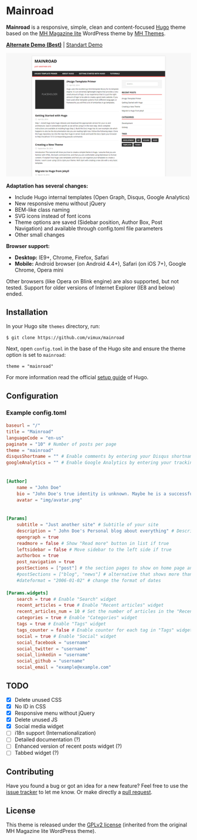 # Mainroad

**Mainroad** is a responsive, simple, clean and content-focused [Hugo](//gohugo.io/) theme based on the [MH Magazine lite](//wordpress.org/themes/mh-magazine-lite/) WordPress theme by [MH Themes](//www.mhthemes.com/).

**[Alternate Demo (Best)](//hugothemes.gitlab.io/mainroad/)** | [Standart Demo](http://themes.gohugo.io/theme/mainroad/)

![screenshot](https://github.com/Vimux/mainroad/blob/master/images/screenshot.png)

**Adaptation has several changes:**

+ Include Hugo internal templates (Open Graph, Disqus, Google Analytics)
+ New responsive menu without jQuery
+ BEM-like class naming
+ SVG icons instead of font icons
+ Theme options are saved (Sidebar position, Author Box, Post Navigation) and available through config.toml file parameters
+ Other small changes

**Browser support:**

+ **Desktop:** IE9+, Chrome, Firefox, Safari
+ **Mobile:** Android browser (on Android 4.4+), Safari (on iOS 7+), Google Chrome, Opera mini

Other browsers (like Opera on Blink engine) are also supported, but not tested. Support for older versions of Internet Explorer (IE8 and below) ended.

## Installation

In your Hugo site `themes` directory, run:

```
$ git clone https://github.com/vimux/mainroad
```

Next, open `config.toml` in the base of the Hugo site and ensure the theme option is set to `mainroad`:

```
theme = "mainroad"
```

For more information read the official [setup guide](//gohugo.io/themes/installing/) of Hugo.

## Configuration

### Example config.toml

```toml
baseurl = "/"
title = "Mainroad"
languageCode = "en-us"
paginate = "10" # Number of posts per page
theme = "mainroad"
disqusShortname = "" # Enable comments by entering your Disqus shortname
googleAnalytics = "" # Enable Google Analytics by entering your tracking id


[Author]
    name = "John Doe"
    bio = "John Doe's true identity is unknown. Maybe he is a successful blogger or writer. Nobody knows it."
    avatar = "img/avatar.png"


[Params]
    subtitle = "Just another site" # Subtitle of your site
    description = " John Doe's Personal blog about everything" # Description of your site
    opengraph = true
    readmore = false # Show "Read more" button in list if true
    leftsidebar = false # Move sidebar to the left side if true
    authorbox = true
    post_navigation = true
    postSections = ["post"] # the section pages to show on home page and the "Recent articles" widget
    #postSections = ["blog", "news"] # alternative that shows more than one section's pages
    #dateformat = "2006-01-02" # change the format of dates

[Params.widgets]
    search = true # Enable "Search" widget
    recent_articles = true # Enable "Recent articles" widget
    recent_articles_num = 10 # Set the number of articles in the "Recent articles" widget
    categories = true # Enable "Categories" widget
    tags = true # Enable "Tags" widget
    tags_counter = false # Enable counter for each tag in "Tags" widget (disabled by default)
    social = true # Enable "Social" widget
    social_facebook = "username"
    social_twitter = "username"
    social_linkedin = "username"
    social_github = "username"
    social_email = "example@example.com"
```

## TODO

- [x] Delete unused CSS
- [x] No ID in CSS
- [x] Responsive menu without jQuery
- [x] Delete unused JS
- [x] Social media widget
- [ ] i18n support (Internationalization)
- [ ] Detailed documentation (?)
- [ ] Enhanced version of recent posts widget (?)
- [ ] Tabbed widget (?)

## Contributing

Have you found a bug or got an idea for a new feature? Feel free to use the [issue tracker](//github.com/Vimux/mainroad/issues) to let me know. Or make directly a [pull request](//github.com/Vimux/mainroad/pulls).

## License

This theme is released under the [GPLv2 license](//github.com/Vimux/mainroad/blob/master/LICENSE.md) (inherited from the original MH Magazine lite WordPress theme).
